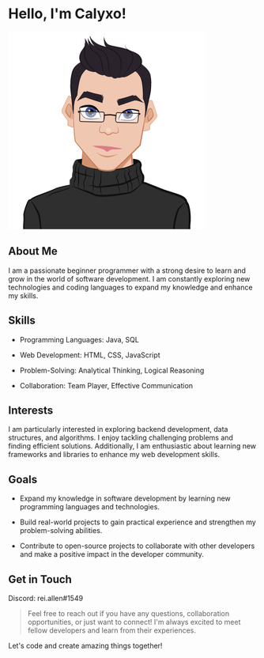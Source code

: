 # Hello, I'm Calyxo!

![ME](https://github.com/Calyx404/Calyx404/blob/Calyx404-pfp/Calyxo.png?raw=true)
## About Me

I am a passionate beginner programmer with a strong desire to learn and grow in the world of software development. I am constantly exploring new technologies and coding languages to expand my knowledge and enhance my skills.


## Skills

- Programming Languages: Java, SQL

- Web Development: HTML, CSS, JavaScript

- Problem-Solving: Analytical Thinking, Logical Reasoning

- Collaboration: Team Player, Effective Communication


## Interests

I am particularly interested in exploring backend development, data structures, and algorithms. I enjoy tackling challenging problems and finding efficient solutions. Additionally, I am enthusiastic about learning new frameworks and libraries to enhance my web development skills.


## Goals

- Expand my knowledge in software development by learning new programming languages and technologies.

- Build real-world projects to gain practical experience and strengthen my problem-solving abilities.

- Contribute to open-source projects to collaborate with other developers and make a positive impact in the developer community.


## Get in Touch

Discord: rei.allen#1549

> Feel free to reach out if you have any questions, collaboration opportunities, or just want to connect! I'm always excited to meet fellow developers and learn from their experiences.

Let's code and create amazing things together!
